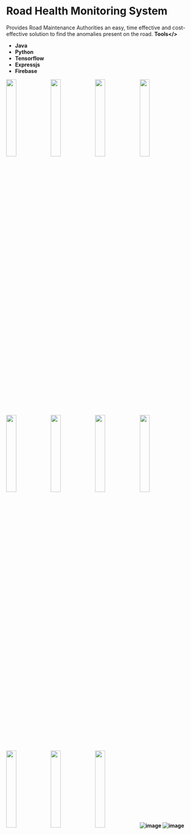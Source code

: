 # Road Health Monitoring System
Provides Road Maintenance Authorities an easy, time effective and cost-effective solution to find the anomalies present on the road. 
<b>Tools</>
  <ul>
  <li>Java</>
  <li>Python</>
  <li>Tensorflow</>
  <li>Expressjs</>
  <li>Firebase</>
  </ul>

<img src="https://user-images.githubusercontent.com/21115664/113519642-f3a94a80-95a6-11eb-8270-a16200df5489.png" width="23%"></img> <img src="https://user-images.githubusercontent.com/21115664/113519643-f6a43b00-95a6-11eb-90cd-9bc94dc7fbef.png" width="23%"></img> <img src="https://user-images.githubusercontent.com/21115664/113519646-f86dfe80-95a6-11eb-8f8e-3e38ca5f9f41.png" width="23%"></img> <img src="https://user-images.githubusercontent.com/21115664/113519648-fdcb4900-95a6-11eb-91d6-3a82bc157141.png" width="23%"></img> <img src="https://user-images.githubusercontent.com/21115664/113519652-028ffd00-95a7-11eb-8204-592cb6f1432f.png" width="23%"></img> <img src="https://user-images.githubusercontent.com/21115664/113519654-058aed80-95a7-11eb-984c-02e13199ef1a.png" width="23%"></img> <img src="https://user-images.githubusercontent.com/21115664/113519657-09b70b00-95a7-11eb-9164-573233f03814.png" width="23%"></img> <img src="https://user-images.githubusercontent.com/21115664/113519660-0b80ce80-95a7-11eb-9495-959615e2a577.png" width="23%"></img> <img src="https://user-images.githubusercontent.com/21115664/113519661-0d4a9200-95a7-11eb-8062-b7996c7de023.png" width="23%"></img> <img src="https://user-images.githubusercontent.com/21115664/113519664-120f4600-95a7-11eb-8944-bd5eab20e134.png" width="23%"></img> <img src="https://user-images.githubusercontent.com/21115664/113519666-13d90980-95a7-11eb-8077-ae543ae75e21.png" width="23%"></img> 
![image](https://user-images.githubusercontent.com/21115664/113519863-6666f580-95a8-11eb-9f20-eda90709f894.png)
![image](https://user-images.githubusercontent.com/21115664/113519870-74b51180-95a8-11eb-8319-8c0a2d00c9ff.png)
